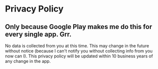 # Privacy Policy
## Only because Google Play makes me do this for every single app. Grr.
No data is collected from you at this time. This may change in the future without notice (because I can't notify you without collecting info from you now can I).
This privacy policy will be updated within 10 business years of any change in the app.
